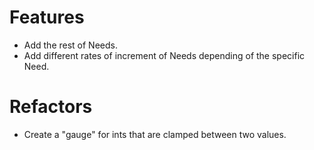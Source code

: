 # Features
- Add the rest of Needs.
- Add different rates of increment of Needs depending of the specific Need.

# Refactors
- Create a "gauge" for ints that are clamped between two values.